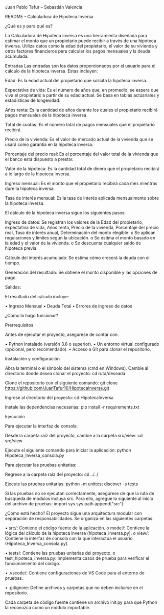 Juan Pablo Tafur – Sebastián Valencia

README - Calculadora de Hipoteca Inversa

¿Qué es y para qué es?

La Calculadora de Hipoteca Inversa es una herramienta diseñada para estimar el monto que un propietario puede recibir a través de una hipoteca inversa. Utiliza datos como la edad del propietario, el valor de su vivienda y otros factores financieros para calcular los pagos mensuales y la deuda acumulada.

Entradas Las entradas son los datos proporcionados por el usuario para el cálculo de la hipoteca inversa. Estas incluyen:

Edad: Es la edad actual del propietario que solicita la hipoteca inversa.

Expectativa de vida: Es el número de años que, en promedio, se espera que viva el propietario a partir de su edad actual. Se basa en tablas actuariales y estadísticas de longevidad.

Años renta: Es la cantidad de años durante los cuales el propietario recibirá pagos mensuales de la hipoteca inversa.

Total de cuotas: Es el número total de pagos mensuales que el propietario recibirá.

Precio de la vivienda: Es el valor de mercado actual de la vivienda que se usará como garantía en la hipoteca inversa.

Porcentaje del precio real: Es el porcentaje del valor total de la vivienda que el banco está dispuesto a prestar.

Valor de la hipoteca: Es la cantidad total de dinero que el propietario recibirá a lo largo de la hipoteca inversa.

Ingreso mensual: Es el monto que el propietario recibirá cada mes mientras dure la hipoteca inversa.

Tasa de interés mensual: Es la tasa de interés aplicada mensualmente sobre la hipoteca inversa.

El cálculo de la hipoteca inversa sigue los siguientes pasos:

Ingreso de datos: Se registran los valores de la Edad del propietario, expectativa de vida, Años renta, Precio de la vivienda, Porcentaje del precio real, Tasa de interés anual, Determinación del monto elegible:
o Se aplican regulaciones y límites según la ubicación. o Se estima el monto basado en la edad y el valor de la vivienda. o Se descuenta cualquier saldo de hipoteca previa.

Cálculo del interés acumulado: Se estima cómo crecerá la deuda con el tiempo.

Generación del resultado: Se obtiene el monto disponible y las opciones de pago.

Salidas:

El resultado del cálculo incluye:

• Ingreso Mensual • Deuda Total • Errores de ingreso de datos

¿Cómo lo hago funcionar?

Prerrequisitos

Antes de ejecutar el proyecto, asegúrese de contar con:

• Python instalado (versión 3.8 o superior). • Un entorno virtual configurado (opcional, pero recomendado). • Acceso a Git para clonar el repositorio.

Instalación y configuración

Abra la terminal o el símbolo del sistema (cmd en Windows).
Cambie al directorio donde desea clonar el proyecto:
cd ruta/deseada

Clone el repositorio con el siguiente comando:
git clone https://github.com/JuanTafur10/HipotecaInversa.git

Ingrese al directorio del proyecto:
cd HipotecaInversa

Instale las dependencias necesarias:
pip install -r requirements.txt

Ejecución

Para ejecutar la interfaz de consola:

Desde la carpeta raíz del proyecto, cambie a la carpeta src/view:
cd src/view

Ejecute el siguiente comando para iniciar la aplicación:
python Hipoteca_Inversa_consola.py

Para ejecutar las pruebas unitarias:

Regrese a la carpeta raíz del proyecto:
cd ../../

Ejecute las pruebas unitarias:
python -m unittest discover -s tests

Si las pruebas no se ejecutan correctamente, asegúrese de que la ruta de búsqueda de módulos incluya src. Para ello, agregue lo siguiente al inicio del archivo de pruebas:
import sys sys.path.append("src")

¿Cómo está hecho? El proyecto sigue una arquitectura modular con separación de responsabilidades. Se organiza en las siguientes carpetas:

• src/: Contiene el código fuente de la aplicación. o model/: Contiene la lógica del cálculo de la hipoteca inversa (hipoteca_inversa.py). o view/: Contiene la interfaz de consola con la que interactúa el usuario (Hipoteca_Inversa_consola.py).

• tests/: Contiene las pruebas unitarias del proyecto. o test_hipoteca_inversa.py: Implementa casos de prueba para verificar el funcionamiento del código.

• .vscode/: Contiene configuraciones de VS Code para el entorno de pruebas.

• .gitignore: Define archivos y carpetas que no deben incluirse en el repositorio.

Cada carpeta de código fuente contiene un archivo init.py para que Python la reconozca como un módulo importable.
